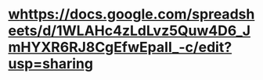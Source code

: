 # [w](https://docs.google.com/spreadsheets/d/1WLAHc4zLdLvz5Quw4D6_JmHYXR6RJ8CgEfwEpaIl_-c/edit?usp=sharing)https://docs.google.com/spreadsheets/d/1WLAHc4zLdLvz5Quw4D6_JmHYXR6RJ8CgEfwEpaIl_-c/edit?usp=sharing
